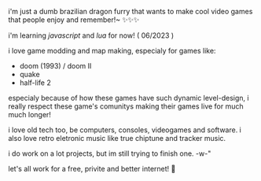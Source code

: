 i'm just a dumb brazilian dragon furry that wants to make 
cool video games that people enjoy and remember!~ ✨✨✨

i'm learning *javascript* and *lua* for now! ( 06/2023 )

i love game modding and map making, especialy for games like:
- doom (1993) / doom II
- quake
- half-life 2

especialy because of how these games have such dynamic level-design,
i really respect these game's comunitys making their games live for much much longer!

i love old tech too, be computers, consoles, videogames and software.
i also love retro eletronic music like true chiptune and tracker music.

i do work on a lot projects, but im still trying to finish one. -w-"

let's all work for a free, privite and better internet! 💞️
